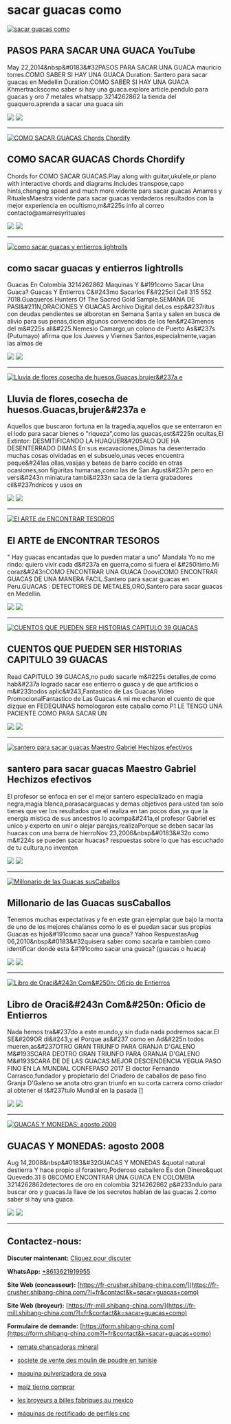 # sacar guacas como

<a href="https://swt.shibang-china.com/?l=fr&img&k=sacar+guacas+como" target="_blank">![sacar guacas como](http://static.shibang-china.com/all-800x300/1349.jpg)</a>

## PASOS PARA SACAR UNA GUACA YouTube
May 22,2014&nbsp&#0183&#32PASOS PARA SACAR UNA GUACA mauricio torres.COMO SABER SI HAY UNA GUACA Duration: Santero para sacar guacas en Medellin Duration:COMO SABER SI HAY UNA GUACA Khmertrackscomo saber si hay una guaca.explore article.pendulo para guacas y oro 7 metales whatsapp 3214262862 la tienda del guaquero.aprenda a sacar una guaca sin


<a href="https://whatsapp.shibangsoft.com/WhatsApp.php" target="_blank" title="WhatsApp">![](http://static.shibang-china.com/icon/whatsapp.png)</a> <a href="https://swt.shibang-china.com/?l=fr&icon&k=sacar+guacas+como" target="_blank">![](http://static.shibang-china.com/icon/chat-fr.png)</a>

---

<a href="https://swt.shibang-china.com/?l=fr&img&k=sacar+guacas+como" target="_blank">![COMO SACAR GUACAS Chords Chordify](http://static.shibang-china.com/all-800x300/1301.jpg)</a>

## COMO SACAR GUACAS Chords Chordify
Chords for COMO SACAR GUACAS.Play along with guitar,ukulele,or piano with interactive chords and diagrams.Includes transpose,capo hints,changing speed and much more.vidente para sacar guacas Amarres y RitualesMaestra vidente para sacar guacas verdaderos resultados con la mejor experiencia en ocultismo,m&#225s info al correo contacto@amarresyrituales


<a href="https://whatsapp.shibangsoft.com/WhatsApp.php" target="_blank" title="WhatsApp">![](http://static.shibang-china.com/icon/whatsapp.png)</a> <a href="https://swt.shibang-china.com/?l=fr&icon&k=sacar+guacas+como" target="_blank">![](http://static.shibang-china.com/icon/chat-fr.png)</a>

---

<a href="https://swt.shibang-china.com/?l=fr&img&k=sacar+guacas+como" target="_blank">![como sacar guacas y entierros lightrolls](http://static.shibang-china.com/all-800x300/749.jpg)</a>

## como sacar guacas y entierros lightrolls
Guacas En Colombia 3214262862 Maquinas Y &#191como Sacar Una Guaca? Guacas Y Entierros C&#243mo Sacarlos F&#225cil Cell 315 552 7018.Guaqueros.Hunters Of The Sacred Gold Sample.SEMANA DE PASI&#211N,ORACIONES Y GUACAS Archivo Digital deLos esp&#237ritus con deudas pendientes se alborotan en Semana Santa y salen en busca de alivio para sus penas,dicen algunos convencidos de los fen&#243menos del m&#225s all&#225.Nemesio Camargo,un colono de Puerto As&#237s (Putumayo) afirma que los Jueves y Viernes Santos,especialmente,vagan las almas de


<a href="https://whatsapp.shibangsoft.com/WhatsApp.php" target="_blank" title="WhatsApp">![](http://static.shibang-china.com/icon/whatsapp.png)</a> <a href="https://swt.shibang-china.com/?l=fr&icon&k=sacar+guacas+como" target="_blank">![](http://static.shibang-china.com/icon/chat-fr.png)</a>

---

<a href="https://swt.shibang-china.com/?l=fr&img&k=sacar+guacas+como" target="_blank">![Lluvia de flores,cosecha de huesos.Guacas,brujer&#237a e](http://static.shibang-china.com/all-800x300/1508.jpg)</a>

## Lluvia de flores,cosecha de huesos.Guacas,brujer&#237a e
Aquellos que buscaron fortuna en la tragedia,aquellos que se enterraron en el lodo para sacar bienes o "riqueza",como las guacas,est&#225n ocultas,El Extintor: DESMITIFICANDO LA HUAQUER&#205ALO QUE HA DESENTERRADO DIMAS En sus excavaciones,Dimas ha desenterrado muchas cosas olvidadas en el subsuelo,unas veces encuentra peque&#241as ollas,vasijas y bateas de barro cocido en otras ocasiones,son figuritas humanas,como las de San Agust&#237n pero en versi&#243n miniatura tambi&#233n saca de la tierra grabadores cil&#237ndricos y usos en


<a href="https://whatsapp.shibangsoft.com/WhatsApp.php" target="_blank" title="WhatsApp">![](http://static.shibang-china.com/icon/whatsapp.png)</a> <a href="https://swt.shibang-china.com/?l=fr&icon&k=sacar+guacas+como" target="_blank">![](http://static.shibang-china.com/icon/chat-fr.png)</a>

---

<a href="https://swt.shibang-china.com/?l=fr&img&k=sacar+guacas+como" target="_blank">![El ARTE de ENCONTRAR TESOROS](http://static.shibang-china.com/all-800x300/851.jpg)</a>

## El ARTE de ENCONTRAR TESOROS
" Hay guacas encantadas que lo pueden matar a uno" Mandala Yo no me rindo: quiero vivir cada d&#237a en guerra,como si fuera el &#250ltimo.Mi coraz&#243nCOMO ENCONTRAR UNA GUACA DooviCOMO ENCONTRAR GUACAS DE UNA MANERA FACIL.Santero para sacar guacas en Peru.GUACAS : DETECTORES DE METALES,ORO,Santero para sacar guacas en Medellin.


<a href="https://whatsapp.shibangsoft.com/WhatsApp.php" target="_blank" title="WhatsApp">![](http://static.shibang-china.com/icon/whatsapp.png)</a> <a href="https://swt.shibang-china.com/?l=fr&icon&k=sacar+guacas+como" target="_blank">![](http://static.shibang-china.com/icon/chat-fr.png)</a>

---

<a href="https://swt.shibang-china.com/?l=fr&img&k=sacar+guacas+como" target="_blank">![CUENTOS QUE PUEDEN SER HISTORIAS CAPITULO 39 GUACAS](http://static.shibang-china.com/all-800x300/389.jpg)</a>

## CUENTOS QUE PUEDEN SER HISTORIAS CAPITULO 39 GUACAS
Read CAPITULO 39 GUACAS,no pudo sacarle m&#225s detalles,de como hab&#237a logrado sacar ese entierro o guaca y de que artificios o m&#233todos aplic&#243,Fantastico de Las Guacas Video PromocionalFantastico de Las Guacas A mi me echaron el cuento de que dizque en FEDEQUINAS homologaron este caballo como P1 LE TENGO UNA PACIENTE COMO PARA SACAR UN


<a href="https://whatsapp.shibangsoft.com/WhatsApp.php" target="_blank" title="WhatsApp">![](http://static.shibang-china.com/icon/whatsapp.png)</a> <a href="https://swt.shibang-china.com/?l=fr&icon&k=sacar+guacas+como" target="_blank">![](http://static.shibang-china.com/icon/chat-fr.png)</a>

---

<a href="https://swt.shibang-china.com/?l=fr&img&k=sacar+guacas+como" target="_blank">![santero para sacar guacas Maestro Gabriel Hechizos efectivos](http://static.shibang-china.com/all-800x300/354.jpg)</a>

## santero para sacar guacas Maestro Gabriel Hechizos efectivos
El profesor se enfoca en ser el mejor santero especializado en magia negra,magia blanca,parasacarguacas y demas objetivos para usted tan solo tienes que ver los resultados que el realiza en tan pocos dias,ya que la energia mistica de sus ancestros lo acompa&#241a,el profesor Gabriel es unico y experto en unir o alejar parejas,realizaPorque se deben sacar las huacas con una barra de hierroNov 23,2006&nbsp&#0183&#32o como m&#224s se pueden sacar huacas? respuestas sobre lo que has escuchado de tu cultura,no inventen


<a href="https://whatsapp.shibangsoft.com/WhatsApp.php" target="_blank" title="WhatsApp">![](http://static.shibang-china.com/icon/whatsapp.png)</a> <a href="https://swt.shibang-china.com/?l=fr&icon&k=sacar+guacas+como" target="_blank">![](http://static.shibang-china.com/icon/chat-fr.png)</a>

---

<a href="https://swt.shibang-china.com/?l=fr&img&k=sacar+guacas+como" target="_blank">![Millonario de las Guacas susCaballos](http://static.shibang-china.com/all-800x300/1204.jpg)</a>

## Millonario de las Guacas susCaballos
Tenemos muchas expectativas y fe en este gran ejemplar que bajo la monta de uno de los mejores chalanes como lo es el puedan sacar sus propias Guacas es hijo&#191como sacar una guaca? Yahoo RespuestasAug 06,2010&nbsp&#0183&#32quisera saber como sacarla e tambien como identificar donde esta &#191como sacar una guaca? (guacas o huaca)


<a href="https://whatsapp.shibangsoft.com/WhatsApp.php" target="_blank" title="WhatsApp">![](http://static.shibang-china.com/icon/whatsapp.png)</a> <a href="https://swt.shibang-china.com/?l=fr&icon&k=sacar+guacas+como" target="_blank">![](http://static.shibang-china.com/icon/chat-fr.png)</a>

---

<a href="https://swt.shibang-china.com/?l=fr&img&k=sacar+guacas+como" target="_blank">![Libro de Oraci&#243n Com&#250n: Oficio de Entierros](http://static.shibang-china.com/all-800x300/1457.jpg)</a>

## Libro de Oraci&#243n Com&#250n: Oficio de Entierros
Nada hemos tra&#237do a este mundo,y sin duda nada podremos sacar.El SE&#209OR di&#243,y el Porque as&#237 como en Ad&#225n todos mueren,as&#237OTRO GRAN TRIUNFO PARA GRANJA D'GALENO M&#193SCARA DEOTRO GRAN TRIUNFO PARA GRANJA D'GALENO M&#193SCARA DE DE LAS GUACAS MEJOR DESCENDENCIA YEGUA PASO FINO EN LA MUNDIAL CONFEPASO 2017 El doctor Fernando Carrasco,fundador y propietario del Criadero de caballos de paso fino Granja D'Galeno se anota otro gran triunfo en su corta carrera como criador al obtener el t&#237tulo Mundial en la pasada []


<a href="https://whatsapp.shibangsoft.com/WhatsApp.php" target="_blank" title="WhatsApp">![](http://static.shibang-china.com/icon/whatsapp.png)</a> <a href="https://swt.shibang-china.com/?l=fr&icon&k=sacar+guacas+como" target="_blank">![](http://static.shibang-china.com/icon/chat-fr.png)</a>

---

<a href="https://swt.shibang-china.com/?l=fr&img&k=sacar+guacas+como" target="_blank">![GUACAS Y MONEDAS: agosto 2008](http://static.shibang-china.com/all-800x300/527.jpg)</a>

## GUACAS Y MONEDAS: agosto 2008
Aug 14,2008&nbsp&#0183&#32GUACAS Y MONEDAS &quotal natural destierra Y hace propio al forastero,Poderoso caballero Es don Dinero&quot Quevedo.31 8 08COMO ENCONTRAR UNA GUACA EN COLOMBIA 3214262862detectores de oro en colombia 3214262862 p&#233ndulo para buscar oro y guacas.la llave de los secretos hablan de las guacas 2.como saber si hay una guaca.


<a href="https://whatsapp.shibangsoft.com/WhatsApp.php" target="_blank" title="WhatsApp">![](http://static.shibang-china.com/icon/whatsapp.png)</a> <a href="https://swt.shibang-china.com/?l=fr&icon&k=sacar+guacas+como" target="_blank">![](http://static.shibang-china.com/icon/chat-fr.png)</a>

---
## Contactez-nous:

**Discuter maintenant:** [Cliquez pour discuter](https://swt.shibang-china.com?l=fr&contact&k=sacar+guacas+como)

**WhatsApp:**  [+8613621919955](https://whatsapp.shibangsoft.com/WhatsApp.php)

**Site Web (concasseur):** [https://fr-crusher.shibang-china.com/](https://fr-crusher.shibang-china.com/?l=fr&contact&k=sacar+guacas+como)

**Site Web (broyeur):** [https://fr-mill.shibang-china.com/](https://fr-mill.shibang-china.com/?l=fr&contact&k=sacar+guacas+como)

**Formulaire de demande:** [https://form.shibang-china.com](https://form.shibang-china.com?l=fr&contact&k=sacar+guacas+como)

* [remate chancadoras mineral](../63/remate%20chancadoras%20mineral.md)

* [societe de vente des moulin de poudre en tunisie](../61/societe%20de%20vente%20des%20moulin%20de%20poudre%20en%20tunisie.md)

* [maquina pulverizadora de soya](../64/maquina%20pulverizadora%20de%20soya.md)

* [maíz tierno comprar](../62/ma%C3%ADz%20tierno%20comprar.md)

* [les broyeurs a billes fabriques au mexico](../65/les%20broyeurs%20a%20billes%20fabriques%20au%20mexico.md)

* [máquinas de rectificado de perfiles cnc](../64/m%C3%A1quinas%20de%20rectificado%20de%20perfiles%20cnc.md)